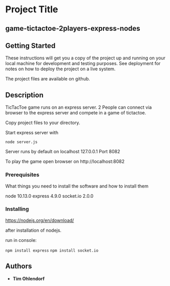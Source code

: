 
# Project Title

## game-tictactoe-2players-express-nodes

## Getting Started

These instructions will get you a copy of the project up and running on your local machine for development and testing purposes. See deployment for notes on how to deploy the project on a live system.

The project files are available on github. 

## Description

TicTacToe game runs on an express server. 2 People can connect via browser to the express server and compete in a game of tictactoe. 

Copy project files to your directory.

Start express server with 

`node server.js`

Server runs by default on localhost 127.0.0.1 Port 8082 

To play the game open browser on http://localhost:8082

### Prerequisites

What things you need to install the software and how to install them

node 10.13.0
express 4.9.0
socket.io 2.0.0

### Installing

https://nodejs.org/en/download/

after installation of nodejs. 

run in console: 

`npm install express`
`npm install socket.io`


## Authors

* **Tim Ohlendorf** 
